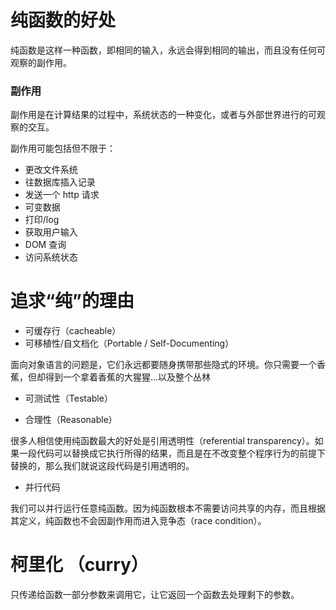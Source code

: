 # 纯函数的好处

纯函数是这样一种函数，即相同的输入，永远会得到相同的输出，而且没有任何可观察的副作用。

### 副作用

副作用是在计算结果的过程中，系统状态的一种变化，或者与外部世界进行的可观察的交互。

副作用可能包括但不限于：
- 更改文件系统
- 往数据库插入记录
- 发送一个 http 请求
- 可变数据
- 打印/log
- 获取用户输入
- DOM 查询
- 访问系统状态

# 追求“纯”的理由

- 可缓存行（cacheable）
- 可移植性/自文档化（Portable / Self-Documenting）

面向对象语言的问题是，它们永远都要随身携带那些隐式的环境。你只需要一个香蕉，但却得到一个拿着香蕉的大猩猩...以及整个丛林

- 可测试性（Testable）

- 合理性（Reasonable）

很多人相信使用纯函数最大的好处是引用透明性（referential transparency）。如果一段代码可以替换成它执行所得的结果，而且是在不改变整个程序行为的前提下替换的，那么我们就说这段代码是引用透明的。

- 并行代码

我们可以并行运行任意纯函数。因为纯函数根本不需要访问共享的内存，而且根据其定义，纯函数也不会因副作用而进入竞争态（race condition）。

# 柯里化 （curry）

只传递给函数一部分参数来调用它，让它返回一个函数去处理剩下的参数。